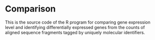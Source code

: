 # Comparison

This is the source code of the R program for comparing gene expression level and identifying differentially expressed genes from the counts of aligned sequence fragments tagged by uniquely molecular identifiers.
